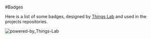 #Badges

Here is a list of some badges, designed by [Things Lab](www.thingslab.cc) and used in the projects repositories.

![powered-by_Things-Lab](http://www.thingslab.cc/wp-content/uploads/2015/05/powered-by_things-lab.png)
